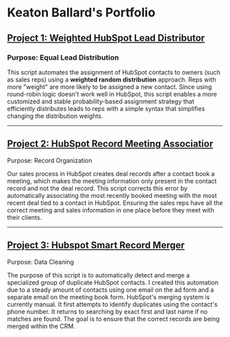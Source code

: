 # Keaton Ballard's Portfolio

## [Project 1: Weighted HubSpot Lead Distributor](https://github.com/Keaton-Ballard/keaton__ballard_portfolio/blob/main/weighted-hubspot-lead-distributor)

### Purpose: Equal Lead Distribution

This script automates the assignment of HubSpot contacts to owners (such as sales reps) using a **weighted random distribution** approach. Reps with more "weight" are more likely to be assigned a new contact.
Since using round-robin logic doesn't work well in HubSpot, this script enables a more customized and stable probability-based assignment strategy that efficiently distributes leads to reps with a simple syntax that simplifies changing the distribution weights.



---

## [Project 2: HubSpot Record Meeting Associatior](https://github.com/Keaton-Ballard/keaton__ballard_portfolio/blob/main/hubspot-meeting-deal-associator)

Purpose: Record Organization

Our sales process in HubSpot creates deal records after a contact book a meeting, which makes the meeting information only present in the contact record and not the deal record. This script corrects this error by automatically associating the most recently booked meeting with the most recent deal tied to a contact in HubSpot. Ensuring the sales reps have all the correct meeting and sales information in one place before they meet with their clients.


---

## [Project 3: Hubspot Smart Record Merger](https://github.com/Keaton-Ballard/keaton__ballard_portfolio/blob/main/hubspot-smart-record-merger)

Purpose: Data Cleaning

The purpose of this script is to automatically detect and merge a specialized group of duplicate HubSpot contacts. I created this automation due to a steady amount of contacts using one email on the ad form and a separate email on the meeting book form. HubSpot's merging system is currently manual. It first attempts to identify duplicates using the contact's phone number. It returns to searching by exact first and last name if no matches are found. The goal is to ensure that the correct records are being merged within the CRM.


